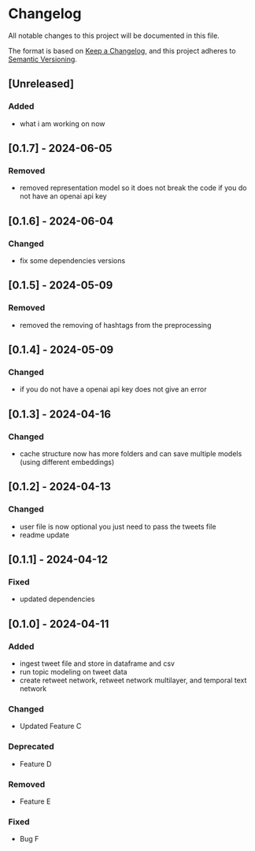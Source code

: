 # Changelog

All notable changes to this project will be documented in this file.

The format is based on [Keep a Changelog](https://keepachangelog.com/en/1.0.0/),
and this project adheres to [Semantic Versioning](https://semver.org/spec/v2.0.0.html).

## [Unreleased]

### Added
- what i am working on now

## [0.1.7] - 2024-06-05
### Removed
- removed representation model so it does not break the code if you do not have an openai api key

## [0.1.6] - 2024-06-04
### Changed
- fix some dependencies versions

## [0.1.5] - 2024-05-09
### Removed
- removed the removing of hashtags from the preprocessing 

## [0.1.4] - 2024-05-09
### Changed 
- if you do not have a openai api key does not give an error


## [0.1.3] - 2024-04-16

### Changed
- cache structure now has more folders and can save multiple models (using different embeddings)

## [0.1.2] - 2024-04-13
### Changed
- user file is now optional you just need to pass the tweets file
- readme update

## [0.1.1] - 2024-04-12

### Fixed
- updated dependencies 

## [0.1.0] - 2024-04-11

### Added
- ingest tweet file and store in dataframe and csv
- run topic modeling on tweet data
- create retweet network, retweet network multilayer, and temporal text network

### Changed
- Updated Feature C

### Deprecated
- Feature D

### Removed
- Feature E

### Fixed
- Bug F
